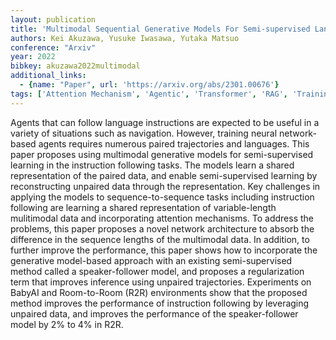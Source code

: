 ```yaml
---
layout: publication
title: 'Multimodal Sequential Generative Models For Semi-supervised Language Instruction Following'
authors: Kei Akuzawa, Yusuke Iwasawa, Yutaka Matsuo
conference: "Arxiv"
year: 2022
bibkey: akuzawa2022multimodal
additional_links:
  - {name: "Paper", url: 'https://arxiv.org/abs/2301.00676'}
tags: ['Attention Mechanism', 'Agentic', 'Transformer', 'RAG', 'Training Techniques', 'Model Architecture', 'Multimodal Models']
---
```

Agents that can follow language instructions are expected to be useful in a
variety of situations such as navigation. However, training neural
network-based agents requires numerous paired trajectories and languages. This
paper proposes using multimodal generative models for semi-supervised learning
in the instruction following tasks. The models learn a shared representation of
the paired data, and enable semi-supervised learning by reconstructing unpaired
data through the representation. Key challenges in applying the models to
sequence-to-sequence tasks including instruction following are learning a
shared representation of variable-length mulitimodal data and incorporating
attention mechanisms. To address the problems, this paper proposes a novel
network architecture to absorb the difference in the sequence lengths of the
multimodal data. In addition, to further improve the performance, this paper
shows how to incorporate the generative model-based approach with an existing
semi-supervised method called a speaker-follower model, and proposes a
regularization term that improves inference using unpaired trajectories.
Experiments on BabyAI and Room-to-Room (R2R) environments show that the
proposed method improves the performance of instruction following by leveraging
unpaired data, and improves the performance of the speaker-follower model by
2% to 4% in R2R.
